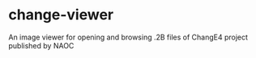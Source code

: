 # change-viewer
An image viewer for opening and browsing .2B files of ChangE4 project published by NAOC
